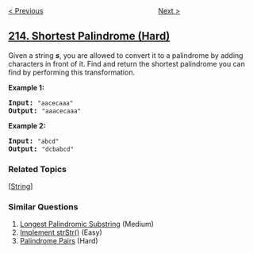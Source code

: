<!--|This file generated by command(leetcode description); DO NOT EDIT.    |-->
<!--+----------------------------------------------------------------------+-->
<!--|@author    openset <openset.wang@gmail.com>                           |-->
<!--|@link      https://github.com/openset                                 |-->
<!--|@home      https://github.com/openset/leetcode                        |-->
<!--+----------------------------------------------------------------------+-->

[< Previous](../house-robber-ii "House Robber II")
　　　　　　　　　　　　　　　　
[Next >](../kth-largest-element-in-an-array "Kth Largest Element in an Array")

## [214. Shortest Palindrome (Hard)](https://leetcode.com/problems/shortest-palindrome "最短回文串")

<p>Given a string <em><b>s</b></em>, you are allowed to convert it to a palindrome by adding characters in front of it. Find and return the shortest palindrome you can find by performing this transformation.</p>

<p><strong>Example 1:</strong></p>

<pre>
<strong>Input: </strong><code>&quot;aacecaaa&quot;</code>
<strong>Output:</strong> <code>&quot;aaacecaaa&quot;</code>
</pre>

<p><strong>Example 2:</strong></p>

<pre>
<strong>Input: </strong><code>&quot;abcd&quot;</code>
<strong>Output:</strong> <code>&quot;dcbabcd&quot;</code></pre>

### Related Topics
  [[String](../../tag/string/README.md)]

### Similar Questions
  1. [Longest Palindromic Substring](../longest-palindromic-substring) (Medium)
  1. [Implement strStr()](../implement-strstr) (Easy)
  1. [Palindrome Pairs](../palindrome-pairs) (Hard)

